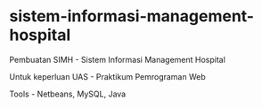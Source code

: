 # sistem-informasi-management-hospital

Pembuatan SIMH - Sistem Informasi Management Hospital

Untuk keperluan UAS - Praktikum Pemrograman Web 

Tools - Netbeans, MySQL, Java